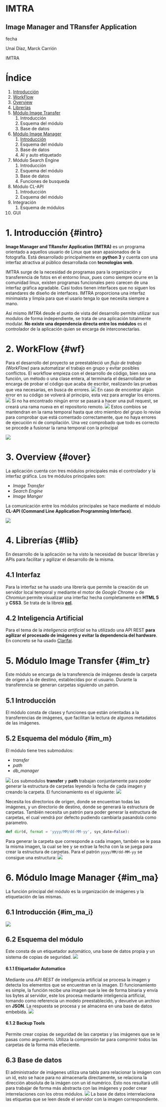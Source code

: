 <div class="one-page">
<h1 class="book-title">IMTRA</h1>
<h2>Image Manager and TRansfer Application</h2>
<div class="footer">
<p class="date">fecha</p>
<p class="authors">Unai Díaz, Marck Carrión</p>
</div>
</div>

<div class="header">
<p class="name">IMTRA</p>
</div>

# Índice
1. [Introducción](#intro)
2. [WorkFlow](#wf)
3. [Overview](#over)
4. [Librerías](#lib)
5. [Módulo Image Transfer](#im_tr)
   1. Introducción
   2. Esquema del módulo
   3. Base de datos
6. [Módulo Image Manager](#im_ma)
   1. [Introducción](#im_ma_i)
   2. Esquema del módulo
   3. Base de datos
   4. AI y auto etiquetado
7. Módulo Search Engine
   1. Introducción
   2. Esquema del módulo
   3. Base de datos
   4. Funciones de busqueda
8. Módulo CL-API
   1. Introducción
   2. Esquema del módulo
9. Integración
   1. Esquema de módulos
10. GUI

# 1. Introducción {#intro}
**Image Manager and TRansfer Application (IMTRA)** es un programa orientado a aquellos usuario de Linux que sean apasionados de la fotografía. Está desarrollado principalmente en __python 3__ y cuenta con una interfaz atractiva al público desarrollada con __tecnologías web__.

IMTRA surge de la necesidad de programas para la organización y transferencia de fotos en el entorno linux, pues como siempre ocurre en la comunidad linux, existen programas funcionales pero carecen de una interfaz gráfica agradable. Casi todos tienen interfaces que no siguen los estandares de dise&ntilde;o de interfaces. IMTRA proporciona una interfaz minimaista y limpia para que el usario tenga lo que necesita siempre a mano.

Así mismo _IMTRA_ desde el punto de vista del desarrollo permite utilizar sus modulos de forma independiente, se trata de una aplicación totalmente modular. __No existe una dependencia directa entre los módulos__ es el controlador de la aplicación quien se encarga de interconectarlas.

# 2. WorkFlow {#wf}
Para el desarrollo del proyecto se preestableció un _flujo de trabajo (WorkFlow)_ para automatizar el trabajo en grupo y evitar posibles conflictos.
El workflow empieza con el desarrollo de código, bien sea una función, un método o una clase entera, al terminarla el desarrollador se encarga de probar el código que acaba de escribir, realizando las pruebas que vea necesarias, en busca de errores. 
![](work_flow_1.png)
En caso de encontrar algún error en su código se volverá al principio, esta vez para arreglar los errores.
![](work_flow_2.png) 
Si no ha encontrado ningún error se pasará a hacer una pull request, se creará una rama nueva en el repositorio remoto. 
![](work_flow_3.png) 
Estos combios se mantendran en la rama temporal hasta que otro miembro del grupo lo revise para comprobar que está comentado correctamente, que no haya errores de ejecución ni de compilación.
Una vez comprobado que todo es correcto se procede a fusionar la rama temporal con la principal

![](work_flow.png) 


# 3. Overview {#over}
La aplicación cuenta con tres módulos principales más el controlador y la interfaz gráfica. Los tre módulos principales son:
- _Image Transfer_
- _Search Engine_ 
- _Image Manger_
  
La comunicación entre los módulos principales se hace mediante el módulo __CL-API (Command Line Application Programming Interface)__.

![](overview_node_graph.png)

# 4. Librer&iacute;as {#lib}
En desarrollo de la aplicación se ha visto la necesidad de buscar librerías y APIs para facilitar y agilizar el desarrollo de la misma.
## 4.1 Interfaz 
Para la interfaz se ha usado una librería que permite la creación de un servidor local temporal y mediante el motor de _Google Chrome_ o de _Chromiun_ permite visualizar una interfaz hecha completamente en __HTML 5__ y __CSS3__. Se trata de la libreía __[eel](https://pypi.org/project/Eel/)__.

## 4.2 Inteligencia Artificial
Para el tema de la _inteligencia artificial_ se ha utilizado una API REST __para agilizar el procesado de imágenes y evitar la dependencia del hardware__. En concreto se ha usado  [Clarifai](https://clarifai.com/).
# 5. Módulo Image Transfer {#im_tr}
Este módulo se encarga de la transferencia de imágenes desde la carpeta de origen a la de destino, establecidas por el usuario. Durante la transferencia se generan carpetas siguiendo un patrón.
## 5.1 Introducción
El módulo consta de clases y funciones que están orientadas a la transferencias de imágenes, que facilitan la lectura de algunos metadatos de las imágenes.

## 5.2 Esquema del módulo {#im_m}
El módulo tiene tres submodulos: 
- _transfer_
- _path_
- *db_manager*

![](tr_node.png)
Los submodulos **transfer** y **path** trabajan conjuntamente para poder generar la estructura de carpetas leyendo la fecha de cada imagen y creando la carpeta. El funcionamiento es el siguiente:
![](im_tr.png)

Necesita los directorios de origen, donde se encuentran todas las imágenes, y un directorio de destino, donde se generará la estructura de carpetas. También necesita un patrón para poder generar la estructura de carpetas, el cual vendrá por defecto pudiendo cambiarla pasandola como parametro.
```python
def dir(d, format = 'yyyy/MM/dd-MM-yy', sys_date=False):
```
Para generar la carpeta que corresponde a cada imagen, tambén se le pasa la misma imagen, la cual se lee y se extrae la fecha con la se juega para crear la estructura de carpetas.
Para el patrón `yyyy/MM/dd-MM-yy` se consigue una estructura:
![](dirs.png)



# 6. Módulo Image Manager {#im_ma}
La función principal del módulo es la organización de imágenes y la etiquetación de las mismas.
## 6.1 Introducción {#im_ma_i}
![](im_node.png)

## 6.2 Esquema del módulo
Este consta de un etiquetador automático, una base de datos propia y un sistema de copias de seguridad.
![](img_mng.png)

#### 6.1.1 Etiquetador Automatico
Mediante una _API REST_ de inteligencia artificial se procesa la imagen y detecta los elementos que se encuentran en la imagen.
El funcionamiento es simple, la función  recibe una imagen que la lee de forma binaria y envía los bytes al servidor, este los procesa mediante inteligencia artificial, tomando como referencia un modelo preestablecido, y devuelve un archivo en __JSON__. La respuesta se procesa y se almacena en una base de datos embebida.
![](IA_img.png)

#### 6.1.2 Backup Tools
Permite crear copias de seguridad de las carpetas y las imágenes que se le pasas como argumento. Utiliza la compresión tar para comprimir todos las carpetas de la forma más efieciente.
## 6.3 Base de datos
El administrador de imágenes utiliza una tabla para relacionar la imágen con un id, esto se hace para no almacenarla directamente, se relaciona la dirección absoluta de la imágen con un id numérico. Esto nos resultará utili para trabajar de forma más abstracta con las imágenes y poder crear interrelaciones con los otros módulos.
![](img_tr.png)
La base de datos interrelaciona las etiquetas que se leen desde el servidor con la imagen correspondiente.
